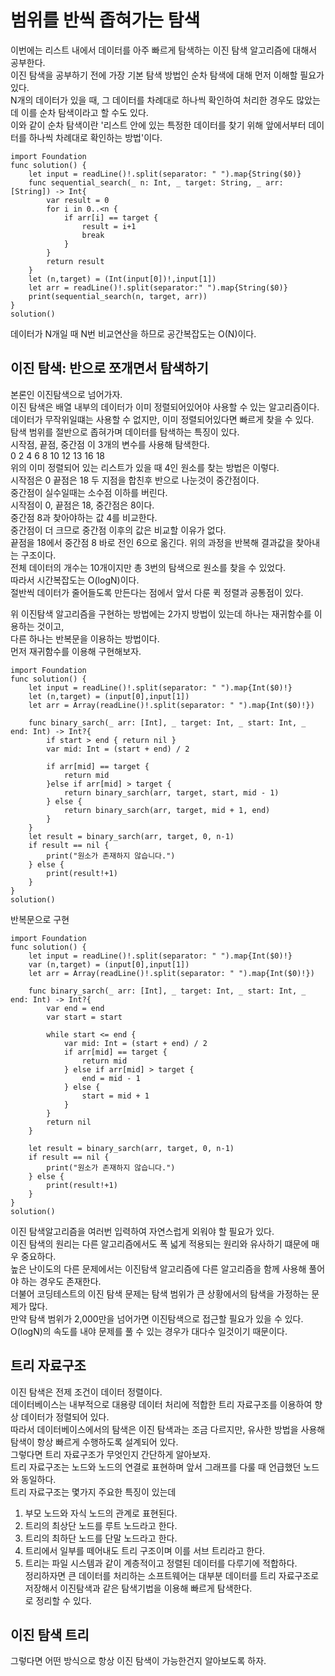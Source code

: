 # 범위를 반씩 좁혀가는 탐색
이번에는 리스트 내에서 데이터를 아주 빠르게 탐색하는 이진 탐색 알고리즘에 대해서 공부한다.   
이진 탐색을 공부하기 전에 가장 기본 탐색 방법인 순차 탐색에 대해 먼저 이해할 필요가 있다.   
N개의 데이터가 있을 때, 그 데이터를 차례대로 하나씩 확인하여 처리한 경우도 많았는데 이를 순차 탐색이라고 할 수도 있다.   
이와 같이 순차 탐색이란 '리스트 안에 있는 특정한 데이터를 찾기 위해 앞에서부터 데이터를 하나씩 차례대로 확인하는 방법'이다. 
```
import Foundation
func solution() {
    let input = readLine()!.split(separator: " ").map{String($0)}
    func sequential_search(_ n: Int, _ target: String, _ arr: [String]) -> Int{
        var result = 0
        for i in 0..<n {
            if arr[i] == target {
                result = i+1
                break
            }
        }
        return result
    }
    let (n,target) = (Int(input[0])!,input[1])
    let arr = readLine()!.split(separator:" ").map{String($0)}
    print(sequential_search(n, target, arr))
}
solution()
```
데이터가 N개일 때 N번 비교연산을 하므로 공간복잡도는 O(N)이다.   
   
## 이진 탐색: 반으로 쪼개면서 탐색하기
본론인 이진탐색으로 넘어가자.   
이진 탐색은 배열 내부의 데이터가 이미 정렬되어있어야 사용할 수 있는 알고리즘이다.   
데이터가 무작위일떄는 사용할 수 없지만, 이미 정렬되어있다면 빠르게 찾을 수 있다.   
탐색 범위를 절반으로 좁혀가며 데이터를 탐색하는 특징이 있다.   
시작점, 끝점, 중간점 이 3개의 변수를 사용해 탐색한다.   
0 2 4 6 8 10 12 13 16 18   
위의 이미 정렬되어 있는 리스트가 있을 때 4인 원소를 찾는 방법은 이렇다.   
시작점은 0 끝점은 18 두 지점을 합친후 반으로 나눈것이 중간점이다.   
중간점이 실수일때는 소수점 이하를 버린다.   
시작점이 0, 끝점은 18, 중간점은 8이다.   
중간점 8과 찾아야하는 값 4를 비교한다.   
중간점이 더 크므로 중간점 이후의 값은 비교할 이유가 없다.   
끝점을 18에서 중간점 8 바로 전인 6으로 옮긴다.
위의 과정을 반복해 결과값을 찾아내는 구조이다.   
전체 데이터의 개수는 10개이지만 총 3번의 탐색으로 원소를 찾을 수 있었다.   
따라서 시간복잡도는 O(logN)이다.   
절반씩 데이터가 줄어들도록 만든다는 점에서 앞서 다룬 퀵 정렬과 공통점이 있다.   
   
위 이진탐색 알고리즘을 구현하는 방법에는 2가지 방법이 있는데 하나는 재귀함수를 이용하는 것이고,   
다른 하나는 반복문을 이용하는 방법이다.   
먼저 재귀함수를 이용해 구현해보자.   
```
import Foundation
func solution() {
    let input = readLine()!.split(separator: " ").map{Int($0)!}
    let (n,target) = (input[0],input[1])
    let arr = Array(readLine()!.split(separator: " ").map{Int($0)!})
    
    func binary_sarch(_ arr: [Int], _ target: Int, _ start: Int, _ end: Int) -> Int?{
        if start > end { return nil }
        var mid: Int = (start + end) / 2
        
        if arr[mid] == target {
            return mid
        }else if arr[mid] > target {
            return binary_sarch(arr, target, start, mid - 1)
        } else {
            return binary_sarch(arr, target, mid + 1, end)
        }
    }
    let result = binary_sarch(arr, target, 0, n-1)
    if result == nil {
        print("원소가 존재하지 않습니다.")
    } else {
        print(result!+1)
    }
}
solution()
```
   
반복문으로 구현   
```
import Foundation
func solution() {
    let input = readLine()!.split(separator: " ").map{Int($0)!}
    var (n,target) = (input[0],input[1])
    let arr = Array(readLine()!.split(separator: " ").map{Int($0)!})
    
    func binary_sarch(_ arr: [Int], _ target: Int, _ start: Int, _ end: Int) -> Int?{
        var end = end
        var start = start
        
        while start <= end {
            var mid: Int = (start + end) / 2
            if arr[mid] == target {
                return mid
            } else if arr[mid] > target {
                end = mid - 1
            } else {
                start = mid + 1
            }
        }
        return nil
    }
    
    let result = binary_sarch(arr, target, 0, n-1)
    if result == nil {
        print("원소가 존재하지 않습니다.")
    } else {
        print(result!+1)
    }
}
solution()
```
이진 탐색알고리즘을 여러번 입력하여 자연스럽게 외워야 할 필요가 있다.   
이진 탐색의 원리는 다른 알고리즘에서도 폭 넓게 적용되는 원리와 유사하기 떄문에 매우 중요하다.   
높은 난이도의 다른 문제에서는 이진탐색 알고리즘에 다른 알고리즘을 함께 사용해 풀어야 하는 경우도 존재한다.   
더불어 코딩테스트의 이진 탐색 문제는 탐색 범위가 큰 상황에서의 탐색을 가정하는 문제가 많다.   
만약 탐색 범위가 2,000만을 넘어가면 이진탐색으로 접근할 필요가 있을 수 있다.   
O(logN)의 속도를 내야 문제를 풀 수 있는 경우가 대다수 일것이기 때문이다.   
   
## 트리 자료구조
이진 탐색은 전제 조건이 데이터 정렬이다.   
데이터베이스는 내부적으로 대용량 데이터 처리에 적합한 트리 자료구조를 이용하여 향상 데이터가 정렬되어 있다.   
따라서 데이터베이스에서의 탐색은 이진 탐색과는 조금 다르지만, 유사한 방법을 사용해 탐색이 항상 빠르게 수행하도록 설계되어 있다.   
그렇다면 트리 자료구조가 무엇인지 간단하게 알아보자.   
트리 자료구조는 노드와 노드의 연결로 표현하며 앞서 그래프를 다룰 때 언급했던 노드와 동일하다.   
트리 자료구조는 몇가지 주요한 특징이 있는데   
1. 부모 노드와 자식 노드의 관계로 표현된다.   
2. 트리의 최상단 노드를 루트 노드라고 한다.   
3. 트리의 최하단 노드를 단말 노드라고 한다.   
4. 트리에서 일부를 떼어내도 트리 구조이며 이를 서브 트리라고 한다.   
5. 트리는 파일 시스템과 같이 계층적이고 정렬된 데이터를 다루기에 적합하다.   
정리하자면 큰 데이터를 처리하는 소프트웨어는 대부분 데이터를 트리 자료구조로 저장해서 이진탐색과 같은 탐색기법을 이용해 빠르게 탐색한다.   
로 정리할 수 있다.   

## 이진 탐색 트리
그렇다면 어떤 방식으로 항상 이진 탐색이 가능한건지 알아보도록 하자.   
